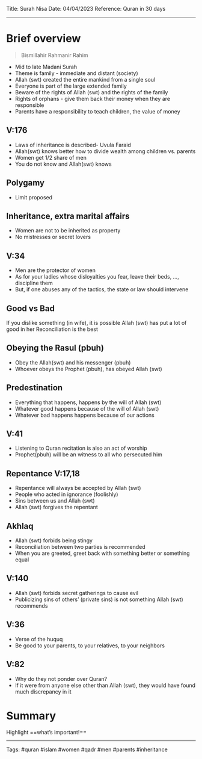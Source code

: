 Title: Surah Nisa
Date: 04/04/2023
Reference: Quran in 30 days

---
# Brief overview
> Bismillahir Rahmanir Rahim
-   Mid to late Madani Surah
-   Theme is family - immediate and distant (society)
-   Allah (swt) created the entire mankind from a single soul
-   Everyone is part of the large extended family
-   Beware of the rights of Allah (swt) and the rights of the family
-   Rights of orphans - give them back their money when they are responsible
-   Parents have a responsibility to teach children, the value of money

## V:176
-   Laws of inheritance is described- Uvula Faraid
-   Allah(swt) knows better how to divide wealth among children vs. parents
-   Women get 1/2 share of men
-   You do not know and Allah(swt) knows

## Polygamy
-   Limit proposed

## Inheritance, extra marital affairs
-   Women are not to be inherited as property
-   No mistresses or secret lovers

## V:34
-   Men are the protector of women
-   As for your ladies whose disloyalties you fear, leave their beds, …, discipline them
-   But, if one abuses any of the tactics, the state or law should intervene

## Good vs Bad
If you dislike something (in wife), it is possible Allah (swt) has put a lot of good in her
Reconciliation is the best

## Obeying the Rasul (pbuh)
-   Obey the Allah(swt) and his messenger (pbuh)
-   Whoever obeys the Prophet (pbuh), has obeyed Allah (swt)

## Predestination
-   Everything that happens, happens by the will of Allah (swt)
-   Whatever good happens because of the will of Allah (swt)
-   Whatever bad happens happens because of our actions

## V:41
-   Listening to Quran recitation is also an act of worship
-   Prophet(pbuh) will be an witness to all who persecuted him

## Repentance V:17,18
-   Repentance will always be accepted by Allah (swt)
-   People who acted in ignorance (foolishly)
-   Sins between us and Allah (swt)
-   Allah (swt) forgives the repentant

## Akhlaq
-   Allah (swt) forbids being stingy
-   Reconciliation between two parties is recommended
-   When you are greeted, greet back with something better or something equal

## V:140
-   Allah (swt) forbids secret gatherings to cause evil
-   Publicizing sins of others’ (private sins) is not something Allah (swt) recommends

## V:36
-   Verse of the huquq
-   Be good to your parents, to your relatives, to your neighbors

## V:82
-   Why do they not ponder over Quran?
-   If it were from anyone else other than Allah (swt), they would have found much discrepancy in it

# Summary
Highlight ==what’s important!==

---
Tags: #quran #islam #women #qadr #men #parents #inheritance